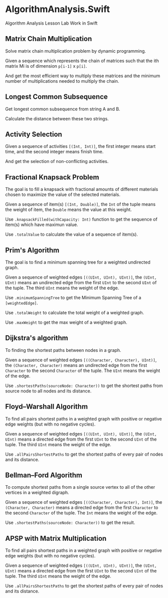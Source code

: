 # AlgorithmAnalysis.Swift
Algorithm Analysis Lesson Lab Work in Swift


## Matrix Chain Multiplication
Solve matrix chain multiplication problem by dynamic programming.

Given a sequence which represents the chain of matrices such that the ith matrix Mi is of dimension `p[i-1]` x `p[i]`.

And get the most efficient way to multiply these matrices and the minimum number of multiplications needed to multiply the chain.


## Longest Common Subsequence
Get longest common subsequence from string A and B. 

Calculate the distance between these two strings.


## Activity Selection
Given a sequence of activities `[(Int, Int)]`, the first integer means start time, and the second integer means finish time.

And get the selection of non-conflicting activities.

## Fractional Knapsack Problem

The goal is to fill a knapsack with fractional amounts of different materials chosen to maximize the value of the selected materials.

Given a sequence of item(s) `[(Int, Double)]`, the `Int` of the tuple means the weight of item, the `Double` means the value at this weight.

Use `.knapsackFilled(withCapacity: Int)` function to get the sequence of item(s) which have maximun value.

Use `.totalValue` to calculate the value of a sequence of item(s).

## Prim's Algorithm

The goal is to find a minimum spanning tree for a weighted undirected graph.

Given a sequence of weighted edges `[((UInt, UInt), UInt)]`, the `(UInt, UInt)` means an undirected edge from the first `UInt` to the second `UInt` of the tuple. The third `UInt` means the weight of the edge.

Use `.minimumSpanningTree` to get the Minimum Spanning Tree of a `[weightedEdge]`.

Use `.totalWeight` to calculate the total weight of a weighted graph.

Use `.maxWeight` to get the max weight of a weighted graph.

## Dijkstra's algorithm

To  finding the shortest paths between nodes in a graph.

Given a sequence of weighted edges `[((Character, Character), UInt)]`, the `(Character, Character)` means an undirected edge from the first `Character` to the second `Character` of the tuple. The `UInt` means the weight of the edge.

Use `.shortestPaths(sourceNode: Character))` to get the shortest paths from source node to all nodes and its distance.

## Floyd–Warshall Algorithm

To find all pairs shortest paths in a weighted graph with positive or negative edge weights (but with no negative cycles).

Given a sequence of weighted edges `[((UInt, UInt), UInt)]`, the `(UInt, UInt)` means a directed edge from the first `UInt` to the second `UInt` of the tuple. The third `UInt` means the weight of the edge.

Use `.allPairsShortestPaths` to get the shortest paths of every pair of nodes and its distance.

## Bellman–Ford Algorithm

To compute shortest paths from a single source vertex to all of the other vertices in a weighted digraph.

Given a sequence of weighted edges `[((Character, Character), Int)]`, the `(Character, Character)` means a directed edge from the first `Character` to the second `Character` of the tuple. The `Int` means the weight of the edge.

Use `.shortestPaths(sourceNode: Character))` to get the result.

## APSP with Matrix Multiplication

To find all pairs shortest paths in a weighted graph with positive or negative edge weights (but with no negative cycles).

Given a sequence of weighted edges `[((UInt, UInt), UInt)]`, the `(UInt, UInt)` means a directed edge from the first `UInt` to the second `UInt` of the tuple. The third `UInt` means the weight of the edge.

Use `.allPairsShortestPaths` to get the shortest paths of every pair of nodes and its distance.

